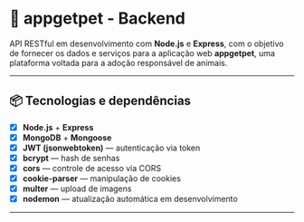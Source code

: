 # 🐾 appgetpet - Backend

API RESTful em desenvolvimento com **Node.js** e **Express**, com o objetivo de fornecer os dados e serviços para a aplicação web **appgetpet**, uma plataforma voltada para a adoção responsável de animais.

---

## 📦 Tecnologias e dependências

- [x] **Node.js** + **Express**
- [x] **MongoDB** + **Mongoose**
- [x] **JWT (jsonwebtoken)** — autenticação via token
- [x] **bcrypt** — hash de senhas
- [x] **cors** — controle de acesso via CORS
- [x] **cookie-parser** — manipulação de cookies
- [x] **multer** — upload de imagens
- [x] **nodemon** — atualização automática em desenvolvimento

---


